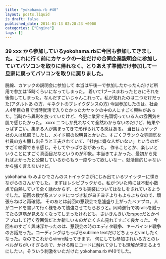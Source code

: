 ```yaml
---
title: "yokohama.rb #40"
layout: posts.liquid
is_draft: false
published_date: 2014-01-13 02:28:23 +0900
categories: ["Engine"]
tags: []
---
```


### 39 xxx から参加しているyokohama.rbに今回も参加してきました。これに行く前にカヤックの一社だけの合同企業説明会に参加していてパソコンを取りに帰れなく、とりあえず準備だけ参加して一旦家に戻ってパソコンを取りに戻りました。
脱線、カヤックの説明会に参加して 本当は午後一で参加したかったんだけど所用で参加は15時くらいになってしまった。 着いて1ブースまわったときにそれを後悔してしまった。なんだすごいじゃんこれって。私が見れたのは二つだけだった(アダルトあ の方、キネクトのブレイクダンスの方) 今回参加したのは、社会人4年目の目で当時就活で入りたかったカヤックの中の人にすごく興味があった。当時から異彩を放っていたけど、今更に業界で先頭切っている人の雰囲気を肌で感じたかった。 xxxx 二つしか見れなくて全然わからないのだけど、結果やっぱすごい。集まる人が集まってきて形作られてる感はある。 当日はカヤック社の人は私服でしたし、メイド服の説明員とかいた。すごくフランクな雰囲気を社員の方も醸し出そうと工夫されていて、「社内に嫌な人がいない」というのがすごく納得できる感じ。そしてやっぱり芯があった。 作ることとか、楽しいということにすごく真面目だなというのが印象。本当きてよかった、最初から見ればよかったと公開しているからもう一度やって欲しいなー。就活目的じゃないから強く言えないけど。

yokohama.rb みよひでさんのストイックさがにじみ出ているツイッターに慄きながらのさんかでした。 まずはレシピブックから。私がついた時には不動小数点で白熱していて全く話わからず、どうも実装についてはなしをされているようでした。前回の数学系メソッドにつづき私がヨチヨチよりもよちよちなので、頑張らねばと再確認。 そのあとは前回の懇親会で急遽盛り上がったペアプロ。人がコードを書いて行く様をみて勉強させてもらおうと。同時進行で初railsを触ってたら道筋が見えなくなってしまったけれども、さいきんきいたrspecだとかペアプロして行く雰囲気だとか新しいものがたくさん見れてすごく良かった。 今回ものすごく興味深かったのは、懇親会の時のエディタ戦争、キーバインド戦争のお話だった。コーディングはもっぱらsublime textだけどちょっとvimしたくなった。なのでこれからvimrc触ってきます。 何にしても参加されいる方とのレベルがちがいすぎるので、かける時にコードに触れて少しでも理解が深まるようにしたい。そういう刺激をいただけた yokohama.rb #40でした。


